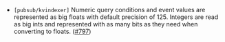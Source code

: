 - `[pubsub/kvindexer]` Numeric query conditions and event values are represented as big floats with default precision of 125. Integers are read as big ints and represented with as many bits as they need when converting to floats. 
  ([\#797](https://github.com/informalsystems/tendermint/pull/797))
